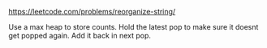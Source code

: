 https://leetcode.com/problems/reorganize-string/

Use a max heap to store counts.
Hold the latest pop to make sure it doesnt get popped again.
Add it back in next pop.